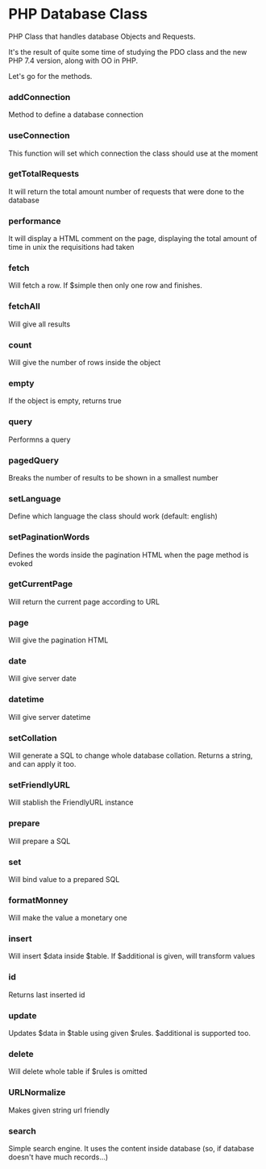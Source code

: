 # PHP Database Class

PHP Class that handles database Objects and Requests.

It's the result of quite some time of studying the PDO class and the new PHP 7.4 version, along with OO in PHP.

Let's go for the methods.

### addConnection

Method to define a database connection

### useConnection

This function will set which connection the class should use at the moment

### getTotalRequests

It will return the total amount number of requests that were done to the database

### performance

It will display a HTML comment on the page, displaying the total amount of time in unix the requisitions had taken

### fetch

Will fetch a row. If $simple then only one row and finishes.

### fetchAll

Will give all results

### count

Will give the number of rows inside the object

### empty

If the object is empty, returns true

### query

Performns a query

### pagedQuery

Breaks the number of results to be shown in a smallest number

### setLanguage

Define which language the class should work (default: english)

### setPaginationWords

Defines the words inside the pagination HTML when the page method is evoked

### getCurrentPage

Will return the current page according to URL

### page

Will give the pagination HTML

### date

Will give server date

### datetime

Will give server datetime

### setCollation

Will generate a SQL to change whole database collation. Returns a string, and can apply it too.

### setFriendlyURL

Will stablish the FriendlyURL instance

### prepare

Will prepare a SQL

### set

Will bind value to a prepared SQL

### formatMonney

Will make the value a monetary one

### insert

Will insert $data inside $table. If $additional is given, will transform values

### id

Returns last inserted id

### update

Updates $data in $table using given $rules. $additional is supported too.

### delete

Will delete whole table if $rules is omitted

### URLNormalize

Makes given string url friendly

### search

Simple search engine. It uses the content inside database (so, if database doesn't have much records...)
